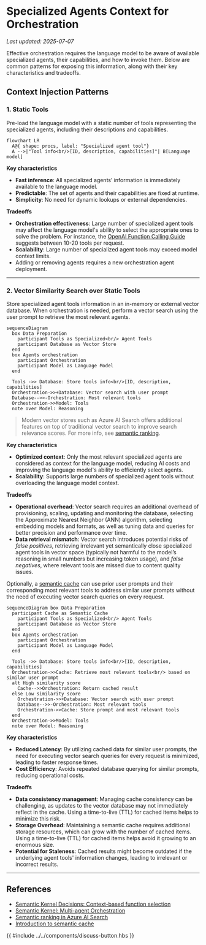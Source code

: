 # Specialized Agents Context for Orchestration

_Last updated: 2025-07-07_

Effective orchestration requires the language model to be aware of available
specialized agents, their capabilities, and how to invoke them. Below are common
patterns for exposing this information, along with their key characteristics and
tradeoffs.

## Context Injection Patterns

### 1. Static Tools

Pre-load the language model with a static number of tools representing the
specialized agents, including their descriptions and capabilities.

```mermaid
flowchart LR
  A@{ shape: procs, label: "Specialized agent tool"}
  A -->|"Tool info<br/>[ID, description, capabilities]"| B[Language model]
```

**Key characteristics**

- **Fast inference**: All specialized agents’ information is immediately available to
  the language model.
- **Predictable**: The set of agents and their capabilities are fixed at
  runtime.
- **Simplicity**: No need for dynamic lookups or external dependencies.

**Tradeoffs**

- **Orchestration effectiveness**: Large number of specialized agent tools may
  affect the language model's ability to select the appropriate ones to solve
  the problem. For instance, the
  [OpenAI Function Calling Guide](https://platform.openai.com/docs/guides/function-calling?api-mode=chat)
  suggests between 10-20 tools per request.
- **Scalability**: Large number of specialized agent tools may exceed model
  context limits.
- Adding or removing agents requires a new orchestration agent deployment.

---

### 2. Vector Similarity Search over Static Tools

Store specialized agent tools information in an in-memory or external vector
database. When orchestration is needed, perform a vector search using the user
prompt to retrieve the most relevant agents.

```mermaid
sequenceDiagram
  box Data Preparation
    participant Tools as Specialized<br/> Agent Tools
    participant Database as Vector Store
  end
  box Agents orchestration
    participant Orchestration
    participant Model as Language Model
  end

  Tools ->> Database: Store tools info<br/>[ID, description, capabilities]
  Orchestration->>+Database: Vector search with user prompt
  Database-->>-Orchestration: Most relevant tools
  Orchestration->>Model: Tools
  note over Model: Reasoning
```

> Modern vector stores such as Azure AI Search offers additional features on top
> of traditional vector search to improve search relevance scores. For more
> info, see
> [semantic ranking](https://learn.microsoft.com/en-us/azure/search/semantic-search-overview).

**Key characteristics**

- **Optimized context**: Only the most relevant specialized agents are
  considered as context for the language model, reducing AI costs and improving
  the language model's ability to efficiently select agents.
- **Scalability**: Supports large numbers of specialized agent tools without
  overloading the language model context.

**Tradeoffs**

- **Operational overhead**: Vector search requires an additional overhead of
  provisioning, scaling, updating and monitoring the database, selecting the
  Approximate Nearest Neighbor (ANN) algorithm, selecting embedding models and
  formats, as well as tuning data and queries for better precision and
  performance over time.
- **Data retrieval mismatch**: Vector search introduces potential risks of
  _false positives_, retrieving irrelevant yet semantically close specialized
  agent tools in vector space (typically not harmful to the model’s reasoning in
  small numbers but increasing token usage), and _false negatives_, where
  relevant tools are missed due to content quality issues.

Optionally, a
[semantic cache](https://learn.microsoft.com/en-us/azure/cosmos-db/gen-ai/semantic-cache)
can use prior user prompts and their corresponding most relevant tools to
address similar user prompts without the need of executing vector search queries
on every request.

```mermaid
sequenceDiagram box Data Preparation
  participant Cache as Semantic Cache
    participant Tools as Specialized<br/> Agent Tools
    participant Database as Vector Store
  end
  box Agents orchestration
    participant Orchestration
    participant Model as Language Model
  end

  Tools ->> Database: Store tools info<br/>[ID, description, capabilities]
  Orchestration->>Cache: Retrieve most relevant tools<br/> based on similar user prompt
  alt High similarity score
    Cache-->>Orchestration: Return cached result
  else Low similarity score
    Orchestration->>+Database: Vector search with user prompt
    Database-->>-Orchestration: Most relevant tools
    Orchestration->>Cache: Store prompt and most relevant tools
  end
  Orchestration->>Model: Tools
  note over Model: Reasoning
```

**Key characteristics**

- **Reduced Latency**: By utilizing cached data for similar user prompts, the
  need for executing vector search queries for every request is minimized,
  leading to faster response times.
- **Cost Efficiency**: Avoids repeated database querying for similar prompts,
  reducing operational costs.

**Tradeoffs**

- **Data consistency management**: Managing cache consistency can be
  challenging, as updates to the vector database may not immediately reflect in
  the cache. Using a time-to-live (TTL) for cached items helps to minimize this
  risk.
- **Storage Overhead**: Maintaining a semantic cache requires additional storage
  resources, which can grow with the number of cached items. Using a
  time-to-live (TTL) for cached items helps avoid it growing to an enormous
  size.
- **Potential for Staleness**: Cached results might become outdated if the
  underlying agent tools' information changes, leading to irrelevant or
  incorrect results.

---

## References

- [Semantic Kernel Decisions: Context-based function selection](https://github.com/markwallace-microsoft/semantic-kernel/blob/main/docs/decisions/0072-context-based-function-selection.md)
- [Semantic Kernel: Multi-agent Orchestration](https://devblogs.microsoft.com/semantic-kernel/semantic-kernel-multi-agent-orchestration/)
- [Semantic ranking in Azure AI Search](https://learn.microsoft.com/en-us/azure/search/semantic-search-overview)
- [Introduction to semantic cache](https://learn.microsoft.com/en-us/azure/cosmos-db/gen-ai/semantic-cache)

{{ #include ../../components/discuss-button.hbs }}
